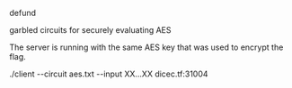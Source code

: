 defund

garbled circuits for securely evaluating AES

The server is running with the same AES key that was used to encrypt the flag.

./client --circuit aes.txt --input XX...XX dicec.tf:31004
